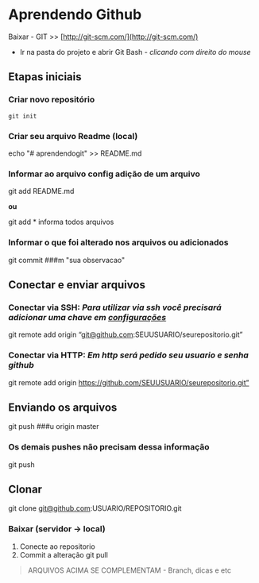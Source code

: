 # Aprendendo Github
 Baixar -  GIT >> [http://git-scm.com/](http://git-scm.com/)
- Ir na pasta do projeto e abrir Git Bash - _clicando com direito do mouse_

## Etapas iniciais 

### Criar novo repositório

    git init

### Criar seu arquivo Readme (local)
 echo "# aprendendogit" >> README.md 

### Informar ao arquivo config adição de um arquivo
 git add README.md  

**ou**

 git add * informa todos arquivos 

### Informar o que foi alterado nos arquivos ou adicionados
 git commit ###m "sua observacao" 

## Conectar e enviar arquivos
### **Conectar via SSH:** _Para utilizar via ssh você precisará adicionar uma chave em [configurações](https://github.com/oscaringlez/aprendendogit/blob/master/Chaves.md)_
git remote add origin “git@github.com:SEUUSUARIO/seurepositorio.git” 


### **Conectar via HTTP:**   _Em http será pedido seu usuario e senha github_
git remote add origin https://github.com/SEUUSUARIO/seurepositorio.git” 

## Enviando os arquivos
git push ###u origin master 

### Os demais pushes não precisam dessa informação
git push 

## Clonar 
git clone git@github.com:USUARIO/REPOSITORIO.git 

### Baixar (servidor -> local)
1. Conecte ao repositorio
2. Commit a alteração
git pull 


> ARQUIVOS ACIMA SE COMPLEMENTAM - Branch, dicas e etc




